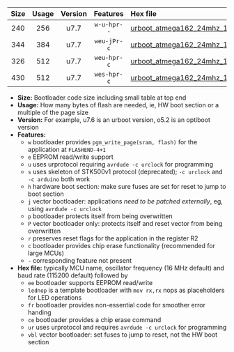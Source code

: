 |Size|Usage|Version|Features|Hex file|
|:-:|:-:|:-:|:-:|:--|
|240|256|u7.7|`w-u-hpr--`|[urboot_atmega162_24mhz_1000000bps_lednop_fr_ur.hex](https://raw.githubusercontent.com/stefanrueger/urboot.hex/main/mcus/atmega162/fcpu_24mhz/1000000_bps/urboot_atmega162_24mhz_1000000bps_lednop_fr_ur.hex)|
|344|384|u7.7|`weu-jPr-c`|[urboot_atmega162_24mhz_1000000bps_ee_lednop_fr_ce_ur_vbl.hex](https://raw.githubusercontent.com/stefanrueger/urboot.hex/main/mcus/atmega162/fcpu_24mhz/1000000_bps/urboot_atmega162_24mhz_1000000bps_ee_lednop_fr_ce_ur_vbl.hex)|
|326|512|u7.7|`weu-hpr-c`|[urboot_atmega162_24mhz_1000000bps_ee_lednop_fr_ce_ur.hex](https://raw.githubusercontent.com/stefanrueger/urboot.hex/main/mcus/atmega162/fcpu_24mhz/1000000_bps/urboot_atmega162_24mhz_1000000bps_ee_lednop_fr_ce_ur.hex)|
|430|512|u7.7|`wes-hpr-c`|[urboot_atmega162_24mhz_1000000bps_ee_lednop_fr_ce.hex](https://raw.githubusercontent.com/stefanrueger/urboot.hex/main/mcus/atmega162/fcpu_24mhz/1000000_bps/urboot_atmega162_24mhz_1000000bps_ee_lednop_fr_ce.hex)|

- **Size:** Bootloader code size including small table at top end
- **Usage:** How many bytes of flash are needed, ie, HW boot section or a multiple of the page size
- **Version:** For example, u7.6 is an urboot version, o5.2 is an optiboot version
- **Features:**
  + `w` bootloader provides `pgm_write_page(sram, flash)` for the application at `FLASHEND-4+1`
  + `e` EEPROM read/write support
  + `u` uses urprotocol requiring `avrdude -c urclock` for programming
  + `s` uses skeleton of STK500v1 protocol (deprecated); `-c urclock` and `-c arduino` both work
  + `h` hardware boot section: make sure fuses are set for reset to jump to boot section
  + `j` vector bootloader: applications *need to be patched externally*, eg, using `avrdude -c urclock`
  + `p` bootloader protects itself from being overwritten
  + `P` vector bootloader only: protects itself and reset vector from being overwritten
  + `r` preserves reset flags for the application in the register R2
  + `c` bootloader provides chip erase functionality (recommended for large MCUs)
  + `-` corresponding feature not present
- **Hex file:** typically MCU name, oscillator frequency (16 MHz default) and baud rate (115200 default) followed by
  + `ee` bootloader supports EEPROM read/write
  + `lednop` is a template bootloader with `mov rx,rx` nops as placeholders for LED operations
  + `fr` bootloader provides non-essential code for smoother error handing
  + `ce` bootloader provides a chip erase command
  + `ur` uses urprotocol and requires `avrdude -c urclock` for programming
  + `vbl` vector bootloader: set fuses to jump to reset, not the HW boot section
